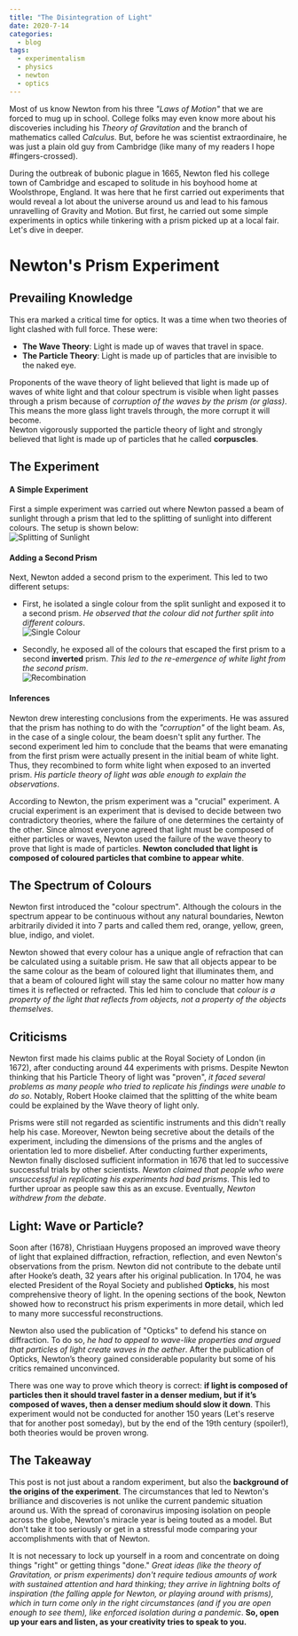 ```yaml
---
title: "The Disintegration of Light"
date: 2020-7-14
categories:
  - blog
tags:
  - experimentalism
  - physics
  - newton
  - optics
---
```


Most of us know Newton from his three *"Laws of Motion"* that we are forced to mug up in school. College folks may even know more about his discoveries including his *Theory of Gravitation* and the branch of mathematics called *Calculus*. But, before he was scientist extraordinaire, he was just a plain old guy from Cambridge (like many of my readers I hope #fingers-crossed).

During the outbreak of bubonic plague in 1665, Newton fled his college town of Cambridge and escaped to solitude in his boyhood home at Woolsthrope, England. It was here that he first carried out experiments that would reveal a lot about the universe around us and lead to his famous unravelling of Gravity and Motion. But first, he carried out some simple experiments in optics while tinkering with a prism picked up at a local fair. Let's dive in deeper.

# Newton's Prism Experiment

## Prevailing Knowledge  
This era marked a critical time for optics. It was a time when two theories of light clashed with full force. These were:  
+ **The Wave Theory**: Light is made up of waves that travel in space.  
+ **The Particle Theory**: Light is made up of particles that are invisible to the naked eye.   

Proponents of the wave theory of light believed that light is made up of waves of white light and that colour spectrum is visible when light passes through a prism because of *corruption of the waves by the prism (or glass)*. This means the more glass light travels through, the more corrupt it will become.  
Newton vigorously supported the particle theory of light and strongly believed that light is made up of particles that he called **corpuscles**.

## The Experiment

#### A Simple Experiment
First a simple experiment was carried out where Newton passed a beam of sunlight through a prism that led to the splitting of sunlight into different colours. The setup is shown below:  
![Splitting of Sunlight](/assets/images/prism-rainbow.jpg)

#### Adding a Second Prism
Next, Newton added a second prism to the experiment. This led to two different setups:

+ First, he isolated a single colour from the split sunlight and exposed it to a second prism. *He observed that the colour did not further split into different colours*.  
![Single Colour](assets/images/newton-prism-two.jpg)

+ Secondly, he exposed all of the colours that escaped the first prism to a second **inverted** prism. *This led to the re-emergence of white light from the second prism*.  
![Recombination](/assets/images/newton-prism.jpg)

#### Inferences
Newton drew interesting conclusions from the experiments. He was assured that the prism has nothing to do with the *"corruption"* of the light beam. As, in the case of a single colour, the beam doesn't split any further. The second experiment led him to conclude that the beams that were emanating from the first prism were actually present in the initial beam of white light. Thus, they recombined to form white light when exposed to an inverted prism. *His particle theory of light was able enough to explain the observations*.  

According to Newton, the prism experiment was a "crucial" experiment. A crucial experiment is an experiment that is devised to decide between two contradictory theories, where the failure of one determines the certainty of the other. Since almost everyone agreed that light must be composed of either particles or waves, Newton used the failure of the wave theory to prove that light is made of particles. **Newton concluded that light is composed of coloured particles that combine to appear white**.

## The Spectrum of Colours
Newton first introduced the "colour spectrum". Although the colours in the spectrum appear to be continuous without any natural boundaries, Newton arbitrarily divided it into 7 parts and called them red, orange, yellow, green, blue, indigo, and violet.

Newton showed that every colour has a unique angle of refraction that can be calculated using a suitable prism. He saw that all objects appear to be the same colour as the beam of coloured light that illuminates them, and that a beam of coloured light will stay the same colour no matter how many times it is reflected or refracted. This led him to conclude that *colour is a property of the light that reflects from objects, not a property of the objects themselves*.

## Criticisms
Newton first made his claims public at the Royal Society of London (in 1672), after conducting around 44 experiments with prisms. Despite Newton thinking that his Particle Theory of light was "proven", *it faced several problems as many people who tried to replicate his findings were unable to do so*. Notably, Robert Hooke claimed that the splitting of the white beam could be explained by the Wave theory of light only.

Prisms were still not regarded as scientific instruments and this didn't really help his case. Moreover, Newton being secretive about the details of the experiment, including the dimensions of the prisms and the angles of orientation led to more disbelief. After conducting further experiments, Newton finally disclosed sufficient information in 1676 that led to successive successful trials by other scientists. *Newton claimed that people who were unsuccessful in replicating his experiments had bad prisms*. This led to further uproar as people saw this as an excuse. Eventually, *Newton withdrew from the debate*.

## Light: Wave or Particle?
Soon after (1678), Christiaan Huygens proposed an improved wave theory of light that explained diffraction, refraction, reflection, and even Newton's observations from the prism. Newton did not contribute to the debate until after Hooke’s death, 32 years after his original publication. In 1704, he was elected President of the Royal Society and published **Opticks**, his most comprehensive theory of light. In the opening sections of the book, Newton showed how to reconstruct his prism experiments in more detail, which led to many more successful reconstructions.

Newton also used the publication of "Opticks" to defend his stance on diffraction. To do so, *he had to appeal to wave-like properties and argued that particles of light create waves in the aether*. After the publication of Opticks, Newton’s theory gained considerable popularity but some of his critics remained unconvinced.

There was one way to prove which theory is correct: **if light is composed of particles then it should travel faster in a denser medium, but if it’s composed of waves, then a denser medium should slow it down**. This experiment would not be conducted for another 150 years (Let's reserve that for another post someday), but by the end of the 19th century (spoiler!), both theories would be proven wrong.

## The Takeaway
This post is not just about a random experiment, but also the **background of the origins of the experiment**. The circumstances that led to Newton's brilliance and discoveries is not unlike the current pandemic situation around us. With the spread of coronavirus imposing isolation on people across the globe, Newton's miracle year is being touted as a model. But don't take it too seriously or get in a stressful mode comparing your accomplishments with that of Newton.

It is not necessary to lock up yourself in a room and concentrate on doing things "right" or getting things "done." *Great ideas (like the theory of Gravitation, or prism experiments) don't require tedious amounts of work with sustained attention and hard thinking; they arrive in lightning bolts of inspiration (the falling apple for Newton, or playing around with prisms), which in turn come only in the right circumstances (and if you are open enough to see them), like enforced isolation during a pandemic*. **So, open up your ears and listen, as your creativity tries to speak to you.**
